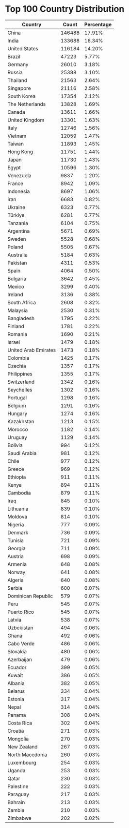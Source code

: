 # Top 100 Country Distribution
| Country | Count | Percentage |
|----|----|----|
| China | 146488 | 17.91% |
| India | 133688 | 16.34% |
| United States | 116184 | 14.20% |
| Brazil | 47223 | 5.77% |
| Germany | 26010 | 3.18% |
| Russia | 25388 | 3.10% |
| Thailand | 21563 | 2.64% |
| Singapore | 21116 | 2.58% |
| South Korea | 17354 | 2.12% |
| The Netherlands | 13828 | 1.69% |
| Canada | 13611 | 1.66% |
| United Kingdom | 13301 | 1.63% |
| Italy | 12746 | 1.56% |
| Vietnam | 12059 | 1.47% |
| Taiwan | 11893 | 1.45% |
| Hong Kong | 11751 | 1.44% |
| Japan | 11730 | 1.43% |
| Egypt | 10596 | 1.30% |
| Venezuela | 9837 | 1.20% |
| France | 8942 | 1.09% |
| Indonesia | 8697 | 1.06% |
| Iran | 6683 | 0.82% |
| Ukraine | 6323 | 0.77% |
| Türkiye | 6281 | 0.77% |
| Tanzania | 6104 | 0.75% |
| Argentina | 5671 | 0.69% |
| Sweden | 5528 | 0.68% |
| Poland | 5505 | 0.67% |
| Australia | 5184 | 0.63% |
| Pakistan | 4311 | 0.53% |
| Spain | 4064 | 0.50% |
| Bulgaria | 3642 | 0.45% |
| Mexico | 3299 | 0.40% |
| Ireland | 3136 | 0.38% |
| South Africa | 2608 | 0.32% |
| Malaysia | 2530 | 0.31% |
| Bangladesh | 1795 | 0.22% |
| Finland | 1781 | 0.22% |
| Romania | 1690 | 0.21% |
| Israel | 1479 | 0.18% |
| United Arab Emirates | 1473 | 0.18% |
| Colombia | 1425 | 0.17% |
| Czechia | 1357 | 0.17% |
| Philippines | 1355 | 0.17% |
| Switzerland | 1342 | 0.16% |
| Seychelles | 1302 | 0.16% |
| Portugal | 1298 | 0.16% |
| Belgium | 1291 | 0.16% |
| Hungary | 1274 | 0.16% |
| Kazakhstan | 1213 | 0.15% |
| Morocco | 1182 | 0.14% |
| Uruguay | 1129 | 0.14% |
| Bolivia | 994 | 0.12% |
| Saudi Arabia | 981 | 0.12% |
| Chile | 977 | 0.12% |
| Greece | 969 | 0.12% |
| Ethiopia | 911 | 0.11% |
| Kenya | 894 | 0.11% |
| Cambodia | 879 | 0.11% |
| Iraq | 845 | 0.10% |
| Lithuania | 839 | 0.10% |
| Moldova | 814 | 0.10% |
| Nigeria | 777 | 0.09% |
| Denmark | 736 | 0.09% |
| Tunisia | 721 | 0.09% |
| Georgia | 711 | 0.09% |
| Austria | 698 | 0.09% |
| Armenia | 648 | 0.08% |
| Norway | 641 | 0.08% |
| Algeria | 640 | 0.08% |
| Serbia | 600 | 0.07% |
| Dominican Republic | 579 | 0.07% |
| Peru | 545 | 0.07% |
| Puerto Rico | 545 | 0.07% |
| Latvia | 538 | 0.07% |
| Uzbekistan | 494 | 0.06% |
| Ghana | 492 | 0.06% |
| Cabo Verde | 486 | 0.06% |
| Slovakia | 480 | 0.06% |
| Azerbaijan | 479 | 0.06% |
| Ecuador | 399 | 0.05% |
| Kuwait | 386 | 0.05% |
| Albania | 382 | 0.05% |
| Belarus | 334 | 0.04% |
| Estonia | 317 | 0.04% |
| Nepal | 314 | 0.04% |
| Panama | 308 | 0.04% |
| Costa Rica | 302 | 0.04% |
| Croatia | 271 | 0.03% |
| Mongolia | 270 | 0.03% |
| New Zealand | 267 | 0.03% |
| North Macedonia | 260 | 0.03% |
| Luxembourg | 254 | 0.03% |
| Uganda | 253 | 0.03% |
| Qatar | 230 | 0.03% |
| Palestine | 222 | 0.03% |
| Paraguay | 217 | 0.03% |
| Bahrain | 213 | 0.03% |
| Zambia | 210 | 0.03% |
| Zimbabwe | 202 | 0.02% |
